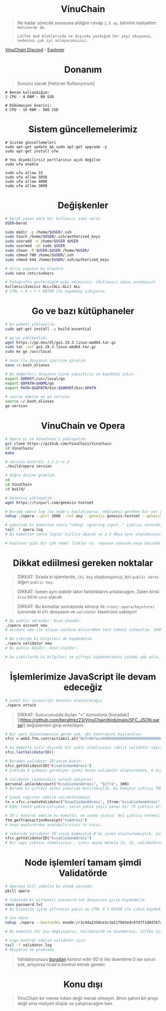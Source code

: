 <h1 align="center"> VinuChain </h1>


> Ne kadar sürecek sorusuna aldığım cevap `1.5 ay`, tahmini maliyetim: `Hetznerde $6.`

> `Lütfen kod bloklarında ve dışında yazdığım her şeyi okuyunuz, nedenini çok iyi anlayacaksınız.`

[VinuChain Discord](https://discord.gg/vinu) - [Explorer](https://vinuscan.com/)

<h1 align="center"> Donanım </h1>

> Sunucu olarak [Hetzner Kullanıyorum]

```
# Benim kullandığım: 
2 CPU - 4 RAM - 80 SSD

# Dökümasyon önerisi:
4 CPU - 16 RAM - 500 SSD
```

<h1 align="center"> Sistem güncellemelerimiz </h1>

```
# Sistem güncellemeleri
sudo apt-get update && sudo apt-get upgrade -y
sudo apt-get install ufw

# Yes diyebilirsiz portlarınız açık değilse
sudo ufw enable

sudo ufw allow 22
sudo ufw allow 5050
sudo ufw allow 4000
sudo ufw allow 3000
```

<h1 align="center"> Değişkenler </h1>

```sh
# berat yazan yere bir kullanıcı ismi verin
USER=berat

sudo mkdir -p /home/$USER/.ssh
sudo touch /home/$USER/.ssh/authorized_keys
sudo useradd -d /home/$USER $USER
sudo usermod -aG sudo $USER
sudo chown -R $USER:$USER /home/$USER/
sudo chmod 700 /home/$USER/.ssh
sudo chmod 644 /home/$USER/.ssh/authorized_keys

# Giriş yapınız bu klasöre:
sudo nano /etc/sudoers

# Fotoğrafta gösterdiğim gibi ekleyiniz. (Kullanıcı adını unutmayın)
kullanıcıİsminiz ALL=(ALL:ALL) ALL
# CTRL + X + Y + ENTER ile kaydedip çıkıyoruz.
```


<h1 align="center"> Go ve bazı kütüphaneler </h1>

```sh
# bu paketi yükleyelim:
sudo apt-get install -y build-essential

# go'yu yükleyelim:
wget https://go.dev/dl/go1.19.3.linux-amd64.tar.gz
sudo tar -xvf go1.19.3.linux-amd64.tar.gz
sudo mv go /usr/local

# nano ile dosyanın içersine girelim:
nano ~/.bash_aliases

# Bu değerleri dosyanın içine yapıştırın ve kaydedip çıkın.
export GOROOT=/usr/local/go
export GOPATH=$HOME/go
export PATH=$GOPATH/bin:$GOROOT/bin:$PATH

# source edelim ve go version
source ~/.bash_aliases
go version
```

<h1 align="center"> VinuChain ve Opera </h1>

```sh
# Opera'yı ve VinuChain'i yükleyelim:
git clone https://github.com/VinuChain/VinuChain
cd VinuChain/
make

# version kontrol; 1.1.2-rc.3
./build/opera version

# doğru dizine gidelim:
cd
cd VinuChain
cd build/

# Genesisi yükleyelim
wget https://tinyurl.com/genesis-testnet

# Burada opera log ile node'u başlatıyoruz, değişmesi gereken bir yer yok.
nohup ./opera --port 3000 --nat any --genesis genesis-testnet --genesis.allowExperimental --bootnodes enode://3c4da2358ce3c3e117b03e4c87dff1d8d767a684e3c94f5eb29a4e88f549ba2f5a458eab60df637417411bb59b52f94542cf7d22f0dd1a10e45d5ae71c66e334@54.203.151.219:3000 > opera.log &

# yukarıda ki komuttan sonra "nohup: ignoring input.." çıktısı verecek, enter diyoruz.
tail -f opera.log
# Bu komuttan sonra loglar hızlıca akacak ve 2-3 dkya sync olacaksınız, explorerdan bakarsınız blok sayısına.

# Explorer gibi bir çok temel linkler vs. reponun sonunda veya başında bulundururum.
```

<h1 align="center"> Dikkat ediilmesi gereken noktalar </h1>

> DİKKAT: Sırada ki işlemlerde, `iki key` oluşturuyoruz, biri `public adres` diğeri `public key`.

> DİKKAT: İsmen aynı olabilir lakin farklılıklarını anlatacağım. Zaten birisi `kısa` birisi `uzun` olacak.

> DİKKAT: Bu komutlar sonrasında winscp ile `/root/.opera/keystore/` içersinde ki `UTC` dosyasını ve `validatör` klasörünü saklayın!

```sh
# Bu public adresdir. Kısa olandır.
./opera account new
# account new ile oluşan cüzdana discorddan test tokeni isteyelim. 100k token. 1 tanede fee için olsun. 100.001

# Bu çıktıda ki bilgileri de kaydedelim.
./opera validator new
# Bu public keydir. Uzun olandır.

# bu çıktılarda ki bilgileri ve şifreyi kaybederseniz çözümü yok asla, yeni validator kurmanız gerekir.
```

<h1 align="center"> İşlemlerimize JavaScript ile devam edeceğiz </h1>

```sh
# şimdi bir javascript konsolu oluşturacağız
./opera attach
```

> DİKKAT: Sunucunuzda Açılan ">" konsoluna [buradaki][(https://github.com/berattrkz23/VinuChain/blob/main/SFC_JSON.parse)] değişkenleri girip enterlayın.

```sh
# Bir yeri düzenlemenize gerek yok, abi kontratını başlatalım:
sfcc = web3.ftm.contract(abi).at("0xfc00face00000000000000000000000000000000")

# bu komutta sıfır dışında bir çıktı almalısınız (aktif validatör sayısı)
sfcc.lastValidatorID() 

# Buradan validator ID'ınıze bakın:
sfcc.getValidatorID("KısaCüzdanAdresi")
# Çıktıda 0 çıkması gerekiyor çünkü henüz validatör oluşturmadık, 0 dışında bir şey varsa hata.

# validatör cüzdanımızı unlock ediyoruz:
personal.unlockAccount("KısaCüzdanAdresi", "Şifre", 300)
# Burada ki şifreyi zaten yukarıda belirtmiştik, bu komutun çıktısı TRUE olacaktır.

# Şimdi register edelim validatörümüzü:
tx = sfcc.createValidator("UzunCüzdanAdresi", {from:"kısaCüzdanAdresi", value: web3.toWei("100000.0", "ftm")})
# Eğer token yoksa çalışmaz, sorun yoksa yeşil yanan bir TX çıktısı alırsınız.

# TX'i kontrol edelim bu komutla, en sonda status: 0x1 çıktısı vermeli.
ftm.getTransactionReceipt("txAdresi")
# Veya explorerdan aratabilirsiniz tx'inizi.

# Yukarıda validator ID'ınıze bakmıştık 0'dı çünkü oluşturmamıştık, şimdi ise:
sfcc.getValidatorID("kısaCüzdanAdresi")
# Bir sayı çıktısı almalısınız , çıktı neyse mesela 15, 15. validatörsünüz ve bu ID'yi saklayın not edin!
```

<h1 align="center"> Node işlemleri tamam şimdi Validatörde </h1>

```sh
# Operaya kill çekelim bu olmak zorunda:
pkill opera

# Yukarıda ki şifremizi password.txt dosyasına girip kaydedelim.
nano password.txt
# Bu klasörün içine şifrenizi yazın ve CTRL X Y ENTER ile çıkın kaydedip.
```

```sh
# Son adım:
nohup ./opera --bootnodes enode://3c4da2358ce3c3e117b03e4c87dff1d8d767a684e3c94f5eb29a4e88f549ba2f5a458eab60df637417411bb59b52f94542cf7d22f0dd1a10e45d5ae71c66e334@54.203.151.219:3000 --validator.id <ValidatorIDniz> --validator.pubkey <UzunAdres> --validator.password password.txt > validator.log &

# Bu komutta iki şey değişiyoruz, ValidatorID ve UzunAdresi, lütfen içine yazıp < > işaretlerini kaldırın.

# Logu kontrol edelim validatör için:
tail -f validator.log
# Akıyorsa no problemo
```

> Validatorunuzu [buradan](https://vinuscan.com/staking) kontrol edin (ID'si ile) downtime 0 ise sorun yok, artıyorsa node'u kontrol etmek gerekir.

<h1 align="center"> Konu dışı </h1>

> VinuChain bir meme token değil merak etmeyin. Ahım şahım bir proje değil ama maliyeti düşük ve çalıştıracağım ben.









